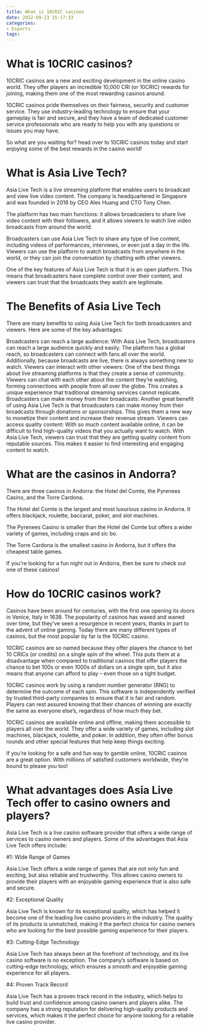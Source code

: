 ```yaml
---
title: What is 10CRIC casinos
date: 2022-09-23 15:17:33
categories:
- Esports
tags:
---
```



#  What is 10CRIC casinos?

10CRIC casinos are a new and exciting development in the online casino world. They offer players an incredible 10,000 CRI (or 10CRIC) rewards for joining, making them one of the most rewarding casinos around.

10CRIC casinos pride themselves on their fairness, security and customer service. They use industry-leading technology to ensure that your gameplay is fair and secure, and they have a team of dedicated customer service professionals who are ready to help you with any questions or issues you may have.

So what are you waiting for? head over to 10CRIC casinos today and start enjoying some of the best rewards in the casino world!

#  What is Asia Live Tech?

Asia Live Tech is a live streaming platform that enables users to broadcast and view live video content. The company is headquartered in Singapore and was founded in 2016 by CEO Alex Huang and CTO Tony Chen.

The platform has two main functions: it allows broadcasters to share live video content with their followers, and it allows viewers to watch live video broadcasts from around the world.

Broadcasters can use Asia Live Tech to share any type of live content, including videos of performances, interviews, or even just a day in the life. Viewers can use the platform to watch broadcasts from anywhere in the world, or they can join the conversation by chatting with other viewers.

One of the key features of Asia Live Tech is that it is an open platform. This means that broadcasters have complete control over their content, and viewers can trust that the broadcasts they watch are legitimate.

# The Benefits of Asia Live Tech

There are many benefits to using Asia Live Tech for both broadcasters and viewers. Here are some of the key advantages:

Broadcasters can reach a large audience: With Asia Live Tech, broadcasters can reach a large audience quickly and easily. The platform has a global reach, so broadcasters can connect with fans all over the world. Additionally, because broadcasts are live, there is always something new to watch. Viewers can interact with other viewers: One of the best things about live streaming platforms is that they create a sense of community. Viewers can chat with each other about the content they’re watching, forming connections with people from all over the globe. This creates a unique experience that traditional streaming services cannot replicate. Broadcasters can make money from their broadcasts: Another great benefit of using Asia Live Tech is that broadcasters can make money from their broadcasts through donations or sponsorships. This gives them a new way to monetize their content and increase their revenue stream. Viewers can access quality content: With so much content available online, it can be difficult to find high-quality videos that you actually want to watch. With Asia Live Tech, viewers can trust that they are getting quality content from reputable sources. This makes it easier to find interesting and engaging content to watch.

#  What are the casinos in Andorra?

There are three casinos in Andorra: the Hotel del Comte, the Pyrenees Casino, and the Torre Cardona.

The Hotel del Comte is the largest and most luxurious casino in Andorra. It offers blackjack, roulette, baccarat, poker, and slot machines.

The Pyrenees Casino is smaller than the Hotel del Comte but offers a wider variety of games, including craps and sic bo.

The Torre Cardona is the smallest casino in Andorra, but it offers the cheapest table games.

If you're looking for a fun night out in Andorra, then be sure to check out one of these casinos!

#  How do 10CRIC casinos work?

Casinos have been around for centuries, with the first one opening its doors in Venice, Italy in 1638. The popularity of casinos has waxed and waned over time, but they’ve seen a resurgence in recent years, thanks in part to the advent of online gaming. Today there are many different types of casinos, but the most popular by far is the 10CRIC casino.

10CRIC casinos are so named because they offer players the chance to bet 10 CRICs (or credits) on a single spin of the wheel. This puts them at a disadvantage when compared to traditional casinos that offer players the chance to bet 100s or even 1000s of dollars on a single spin, but it also means that anyone can afford to play – even those on a tight budget.

10CRIC casinos work by using a random number generator (RNG) to determine the outcome of each spin. This software is independently verified by trusted third-party companies to ensure that it is fair and random. Players can rest assured knowing that their chances of winning are exactly the same as everyone else’s, regardless of how much they bet.

10CRIC casinos are available online and offline, making them accessible to players all over the world. They offer a wide variety of games, including slot machines, blackjack, roulette, and poker. In addition, they often offer bonus rounds and other special features that help keep things exciting.

If you’re looking for a safe and fun way to gamble online, 10CRIC casinos are a great option. With millions of satisfied customers worldwide, they’re bound to please you too!

#  What advantages does Asia Live Tech offer to casino owners and players?

Asia Live Tech is a live casino software provider that offers a wide range of services to casino owners and players. Some of the advantages that Asia Live Tech offers include:

#1: Wide Range of Games

Asia Live Tech offers a wide range of games that are not only fun and exciting, but also reliable and trustworthy. This allows casino owners to provide their players with an enjoyable gaming experience that is also safe and secure.

#2: Exceptional Quality

Asia Live Tech is known for its exceptional quality, which has helped it become one of the leading live casino providers in the industry. The quality of its products is unmatched, making it the perfect choice for casino owners who are looking for the best possible gaming experience for their players.

#3: Cutting-Edge Technology

Asia Live Tech has always been at the forefront of technology, and its live casino software is no exception. The company’s software is based on cutting-edge technology, which ensures a smooth and enjoyable gaming experience for all players.

#4: Proven Track Record

Asia Live Tech has a proven track record in the industry, which helps to build trust and confidence among casino owners and players alike. The company has a strong reputation for delivering high-quality products and services, which makes it the perfect choice for anyone looking for a reliable live casino provider.